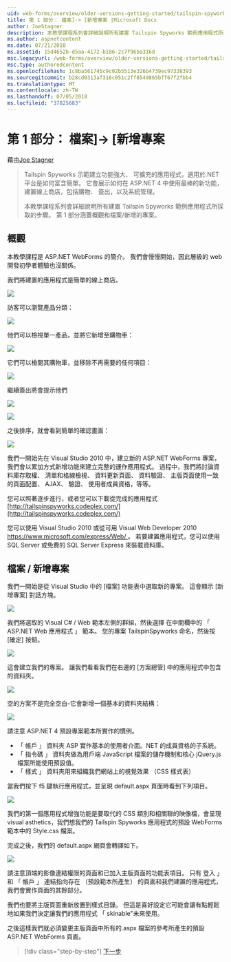 ```yaml
---
uid: web-forms/overview/older-versions-getting-started/tailspin-spyworks/tailspin-spyworks-part-1
title: 第 1 部分： 檔案]-> [新增專案 |Microsoft Docs
author: JoeStagner
description: 本教學課程系列會詳細說明所有建置 Tailspin Spyworks 範例應用程式所採取的步驟。 第 1 部分涵蓋概觀和檔案/新增的專案。
ms.author: aspnetcontent
ms.date: 07/21/2010
ms.assetid: 15d4652b-d5aa-4172-b186-2c7f96ba316d
msc.legacyurl: /web-forms/overview/older-versions-getting-started/tailspin-spyworks/tailspin-spyworks-part-1
msc.type: authoredcontent
ms.openlocfilehash: 1c8ba561745c9c02b5513e326b4739ec97338393
ms.sourcegitcommit: b28cd0313af316c051c2ff8549865bff67f2fbb4
ms.translationtype: MT
ms.contentlocale: zh-TW
ms.lasthandoff: 07/05/2018
ms.locfileid: "37825683"
---
```

<a name="part-1-file--new-project"></a>第 1 部分： 檔案]-> [新增專案
====================
藉由[Joe Stagner](https://github.com/JoeStagner)

> Tailspin Spyworks 示範建立功能強大、 可擴充的應用程式，適用於.NET 平台是如何富含簡單。 它會展示如何在 ASP.NET 4 中使用最棒的新功能，建置線上商店，包括購物、 簽出，以及系統管理。
> 
> 本教學課程系列會詳細說明所有建置 Tailspin Spyworks 範例應用程式所採取的步驟。 第 1 部分涵蓋概觀和檔案/新增的專案。


## <a id="_Toc260221666"></a>  概觀

本教學課程是 ASP.NET WebForms 的簡介。 我們會慢慢開始，因此層級的 web 開發初學者體驗也沒關係。

我們將建置的應用程式是簡單的線上商店。

![](tailspin-spyworks-part-1/_static/image1.jpg)


訪客可以瀏覽產品分類：

![](tailspin-spyworks-part-1/_static/image2.jpg)

他們可以檢視單一產品，並將它新增至購物車：

![](tailspin-spyworks-part-1/_static/image3.jpg)

它們可以檢閱其購物車，並移除不再需要的任何項目：

![](tailspin-spyworks-part-1/_static/image4.jpg)

繼續簽出將會提示他們

![](tailspin-spyworks-part-1/_static/image5.jpg)

![](tailspin-spyworks-part-1/_static/image6.jpg)

之後排序，就會看到簡單的確認畫面：

![](tailspin-spyworks-part-1/_static/image7.jpg)


我們一開始先在 Visual Studio 2010 中，建立新的 ASP.NET WebForms 專案，我們會以累加方式新增功能來建立完整的運作應用程式。 過程中，我們將討論資料庫存取權、 清單和格線檢視、 資料更新頁面、 資料驗證、 主版頁面使用一致的頁面配置、 AJAX、 驗證、 使用者成員資格，等等。

您可以照著逐步進行，或者您可以下載從完成的應用程式 [http://tailspinspyworks.codeplex.com/](http://tailspinspyworks.codeplex.com/)

您可以使用 Visual Studio 2010 或從可用 Visual Web Developer 2010 [ https://www.microsoft.com/express/Web/ ](https://www.microsoft.com/express/Web/)。 若要建置應用程式，您可以使用 SQL Server 或免費的 SQL Server Express 來裝載資料庫。

## <a id="_Toc260221667"></a>  檔案 / 新增專案

我們一開始是從 Visual Studio 中的 [檔案] 功能表中選取新的專案。 這會顯示 [新增專案] 對話方塊。

![](tailspin-spyworks-part-1/_static/image8.jpg)

我們將選取的 Visual C# / Web 範本左側的群組，然後選擇 在中間欄中的 「 ASP.NET Web 應用程式 」 範本。 您的專案 TailspinSpyworks 命名，然後按 [確定] 按鈕。

![](tailspin-spyworks-part-1/_static/image9.jpg)

這會建立我們的專案。 讓我們看看我們在右邊的 [方案總管] 中的應用程式中包含的資料夾。

![](tailspin-spyworks-part-1/_static/image10.jpg)

空的方案不是完全空白-它會新增一個基本的資料夾結構：

![](tailspin-spyworks-part-1/_static/image1.png)

請注意 ASP.NET 4 預設專案範本所實作的慣例。

- 「 帳戶 」 資料夾 ASP 實作基本的使用者介面。NET 的成員資格的子系統。
- 「 指令碼 」 資料夾做為用戶端 JavaScript 檔案的儲存機制和核心 jQuery.js 檔案所能使用預設值。
- 「 樣式 」 資料夾用來組織我們網站上的視覺效果 （CSS 樣式表）

當我們按下 f5 鍵執行應用程式，並呈現 default.aspx 頁面時看到下列項目。

![](tailspin-spyworks-part-1/_static/image11.jpg)

我們的第一個應用程式增強功能是要取代的 CSS 類別和相關聯的映像檔，會呈現 visual asthetics，我們想我們的 Tailspin Spyworks 應用程式的預設 WebForms 範本中的 Style.css 檔案。

完成之後，我們的 default.aspx 網頁會轉譯如下。

![](tailspin-spyworks-part-1/_static/image12.jpg)

請注意頂端的影像連結權限的頁面和已加入主版頁面的功能表項目。 只有 登入 」 和 「 帳戶 」 連結指向存在 （預設範本所產生） 的頁面和我們建置的應用程式，我們會實作頁面的其餘部分。

我們也要將主版頁面重新放置到樣式目錄。 但這是喜好設定它可能會讓有點輕鬆地如果我們決定讓我們的應用程式 「 skinable"未來使用。

之後這樣我們就必須變更主版頁面中所有的.aspx 檔案的參考所產生的預設 ASP.NET WebForms 頁面。

> [!div class="step-by-step"]
> [下一步](tailspin-spyworks-part-2.md)
